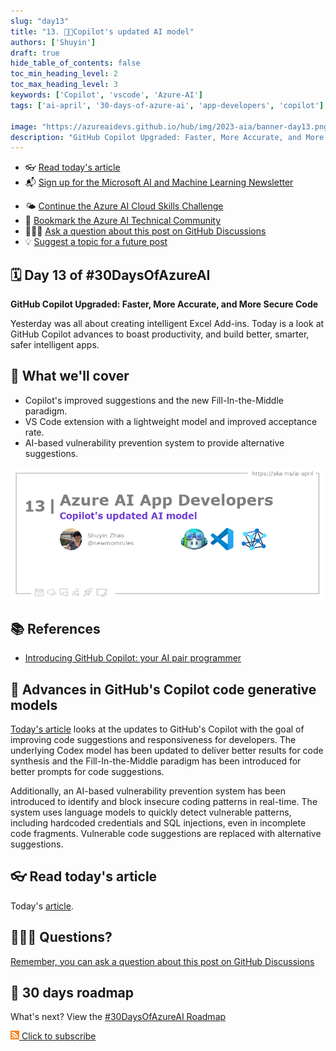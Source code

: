 ```yaml
---
slug: "day13"
title: "13. 🧑‍💻Copilot's updated AI model"
authors: ['Shuyin']
draft: true
hide_table_of_contents: false
toc_min_heading_level: 2
toc_max_heading_level: 3
keywords: ['Copilot', 'vscode', 'Azure-AI']
tags: ['ai-april', '30-days-of-azure-ai', 'app-developers', 'copilot']

image: "https://azureaidevs.github.io/hub/img/2023-aia/banner-day13.png"
description: "GitHub Copilot Upgraded: Faster, More Accurate, and More Secure Code https://azureaidevs.github.io/hub/2023-aia/day13 #30DaysOfAzureAI #AzureAiDevs #AI #Copilot"
---
```


<head>  

  <link rel="canonical" href="https://github.blog/2023-02-14-github-copilot-now-has-a-better-ai-model-and-new-capabilities/"  />

</head>

- 👓 [Read today's article](https://github.blog/2023-02-14-github-copilot-now-has-a-better-ai-model-and-new-capabilities/)
- 📬 [Sign up for the Microsoft AI and Machine Learning Newsletter](https://aka.ms/azure-ai-dev-newsletter)
<!-- - 📰 [Subscribe to the #30DaysOfAzureAI RSS feed](https://azureaidevs.github.io/hub/2023-aia/rss.xml) -->
- 🌤️ [Continue the Azure AI Cloud Skills Challenge](https://aka.ms/30-days-of-azure-ai-challenge)
- 🏫 [Bookmark the Azure AI Technical Community](https://techcommunity.microsoft.com/t5/artificial-intelligence-and/ct-p/AI)
- 🙋🏾‍♂️ [Ask a question about this post on GitHub Discussions](https://github.com/AzureAiDevs/hub/discussions/categories/13-copilot's-updated-ai-model)
- 💡 [Suggest a topic for a future post](https://github.com/AzureAiDevs/hub/discussions/categories/call-for-content)


## 🗓️ Day 13 of #30DaysOfAzureAI

<!-- README
The following description is also used for the tweet. So it should be action oriented and grab attention 
If you update the description, please update the description: in the frontmatter as well.
-->

**GitHub Copilot Upgraded: Faster, More Accurate, and More Secure Code**

<!-- README
The following is the intro to the post. It should be a short teaser for the post.
-->

Yesterday was all about creating intelligent Excel Add-ins. Today is a look at GitHub Copilot advances to boast productivity, and build better, smarter, safer intelligent apps.

## 🎯 What we'll cover

<!-- README
The following list is the main points of the post. There should be 3-4 main points.
 -->


- Copilot's improved suggestions and the new Fill-In-the-Middle paradigm.
- VS Code extension with a lightweight model and improved acceptance rate.
- AI-based vulnerability prevention system to provide alternative suggestions. 

<!-- 
- Main point 1
- Main point 2
- Main point 3 
- Main point 4
-->

![Image banner for day 13](./../../static/img/2023-aia/banner-day13.png)

<!-- README
Add or update a list relevant references here. These could be links to other blog posts, Microsoft Learn Module, videos, or other resources.
-->


## 📚 References

- [Introducing GitHub Copilot: your AI pair programmer](https://github.blog/2021-06-29-introducing-github-copilot-ai-pair-programmer?WT.mc_id=aiml-89446-dglover)

<!--  -->

<!-- README
The following is the body of the post. It should be an overview of the post that you are referencing.
See the Learn More section, if you supplied a canonical link, then will be displayed here.
-->


## 🚌 Advances in GitHub's Copilot code generative models

[Today's article](https://github.blog/2023-02-14-github-copilot-now-has-a-better-ai-model-and-new-capabilities/) looks at the updates to GitHub's Copilot with the goal of improving code suggestions and responsiveness for developers. The underlying Codex model has been updated to deliver better results for code synthesis and the Fill-In-the-Middle paradigm has been introduced for better prompts for code suggestions. 

Additionally, an AI-based vulnerability prevention system has been introduced to identify and block insecure coding patterns in real-time. The system uses language models to quickly detect vulnerable patterns, including hardcoded credentials and SQL injections, even in incomplete code fragments. Vulnerable code suggestions are replaced with alternative suggestions.

## 👓 Read today's article

Today's [article](https://github.blog/2023-02-14-github-copilot-now-has-a-better-ai-model-and-new-capabilities/).


## 🙋🏾‍♂️ Questions?

[Remember, you can ask a question about this post on GitHub Discussions](https://github.com/AzureAiDevs/Discussions/discussions/categories/13-copilot's-updated-ai-model)

## 📍 30 days roadmap

What's next? View the [#30DaysOfAzureAI Roadmap](/hub/roadmap/30days)

[![](./../../static/img/2023-aia/rss.png) Click to subscribe](https://azureaidevs.github.io/hub/2023-aia/rss.xml)